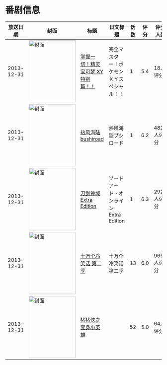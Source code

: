 # 番剧信息

|放送日期|封面|标题|日文标题|话数|评分|评分人数|
|---|---|---|---|---|---|---|
|2013-12-31|<img src="https://lain.bgm.tv/pic/cover/c/1b/e6/301321_5Z7Rf.jpg" alt="封面" style="width:150px;height:200px;object-fit:cover;">|[掌握一切！精灵宝可梦 XY 特别篇！！](https://bangumi.tv/subject/301321)|完全マスター！ポケモンＸＹスペシャル！！|1|5.4|18人评分|
|2013-12-31|<img src="https://lain.bgm.tv/pic/cover/c/b7/bd/78919_4zqWR.jpg" alt="封面" style="width:150px;height:200px;object-fit:cover;">|[热风海陆bushiroad](https://bangumi.tv/subject/78919)|熱風海陸ブシロード|1|6.2|482人评分|
|2013-12-31|<img src="https://lain.bgm.tv/pic/cover/c/6e/53/84866_yQ6Kq.jpg" alt="封面" style="width:150px;height:200px;object-fit:cover;">|[刀剑神域 Extra Edition](https://bangumi.tv/subject/84866)|ソードアート・オンライン Extra Edition|1|6.3|2928人评分|
|2013-12-31|<img src="https://lain.bgm.tv/pic/cover/c/4a/51/90175_Mxr4K.jpg" alt="封面" style="width:150px;height:200px;object-fit:cover;">|[十万个冷笑话 第二季](https://bangumi.tv/subject/90175)|十万个冷笑话 第二季|13|6.0|965人评分|
|2013-12-31|<img src="https://lain.bgm.tv/pic/cover/c/de/49/208070_kPDvY.jpg" alt="封面" style="width:150px;height:200px;object-fit:cover;">|[猪猪侠之变身小英雄](https://bangumi.tv/subject/208070)||52|5.0|64人评分|

